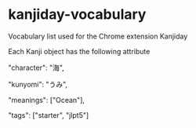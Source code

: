 # kanjiday-vocabulary
Vocabulary list used for the Chrome extension Kanjiday

Each Kanji object has the following attribute

"character": "海",

"kunyomi": "うみ",

"meanings": ["Ocean"],

"tags": ["starter", "jlpt5"]
